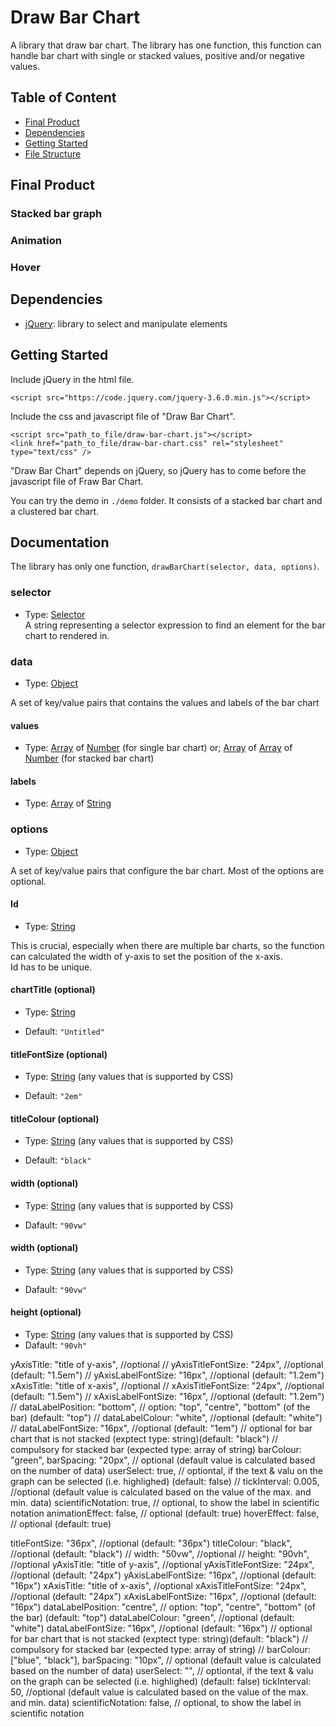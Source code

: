 # Draw Bar Chart

A library that draw bar chart. The library has one function, this function can handle bar chart with single or stacked values, positive and/or negative values.

## Table of Content

- [Final Product](#final-product)
- [Dependencies](#dependencies)
- [Getting Started](#getting-started)
- [File Structure](#file-structure)

## Final Product

### Stacked bar graph

### Animation

### Hover

## Dependencies

- [jQuery](https://jquery.com/): library to select and manipulate elements

## Getting Started

Include jQuery in the html file.

`<script src="https://code.jquery.com/jquery-3.6.0.min.js"></script>`

Include the css and javascript file of "Draw Bar Chart".

`<script src="path_to_file/draw-bar-chart.js"></script>`  
`<link href="path_to_file/draw-bar-chart.css" rel="stylesheet" type="text/css" />`

"Draw Bar Chart" depends on jQuery, so jQuery has to come before the javascript file of Fraw Bar Chart.

You can try the demo in `./demo` folder. It consists of a stacked bar chart and a clustered bar chart.

## Documentation

The library has only one function, `drawBarChart(selector, data, options)`.

### selector

- Type: [Selector](https://api.jquery.com/category/selectors/)  
A string representing a selector expression to find an element for the bar chart to rendered in.

### data

- Type: [Object](https://developer.mozilla.org/en-US/docs/Web/JavaScript/Reference/Global_Objects/Object)

A set of key/value pairs that contains the values and labels of the bar chart

#### **values**

- Type: [Array](https://developer.mozilla.org/en-US/docs/Web/JavaScript/Reference/Global_Objects/Array) of [Number](https://developer.mozilla.org/en-US/docs/Web/JavaScript/Reference/Global_Objects/Number) (for single bar chart) or;
[Array](https://developer.mozilla.org/en-US/docs/Web/JavaScript/Reference/Global_Objects/Array) of [Array](https://developer.mozilla.org/en-US/docs/Web/JavaScript/Reference/Global_Objects/Array) of [Number](https://developer.mozilla.org/en-US/docs/Web/JavaScript/Reference/Global_Objects/Number) (for stacked bar chart)

#### **labels**

- Type: [Array](https://developer.mozilla.org/en-US/docs/Web/JavaScript/Reference/Global_Objects/Array) of [String](https://developer.mozilla.org/en-US/docs/Web/JavaScript/Reference/Global_Objects/String)

### options

- Type: [Object](https://developer.mozilla.org/en-US/docs/Web/JavaScript/Reference/Global_Objects/Object)

A set of key/value pairs that configure the bar chart. Most of the options are optional.

#### **Id**

- Type: [String](https://developer.mozilla.org/en-US/docs/Web/JavaScript/Reference/Global_Objects/String)

This is crucial, especially when there are multiple bar charts, so the function can calculated the width of y-axis to set the position of the x-axis.  
Id has to be unique.

#### **chartTitle** (optional)

- Type: [String](https://developer.mozilla.org/en-US/docs/Web/JavaScript/Reference/Global_Objects/String)

- Default: `"Untitled"`

#### **titleFontSize** (optional)

- Type: [String](https://developer.mozilla.org/en-US/docs/Web/JavaScript/Reference/Global_Objects/String) (any values that is supported by CSS)

- Default: `"2em"`

#### **titleColour** (optional)

- Type: [String](https://developer.mozilla.org/en-US/docs/Web/JavaScript/Reference/Global_Objects/String) (any values that is supported by CSS)  

- Default: `"black"`

#### **width** (optional)

- Type: [String](https://developer.mozilla.org/en-US/docs/Web/JavaScript/Reference/Global_Objects/String) (any values that is supported by CSS)  

- Dafault: `"90vw"`

#### **width** (optional)

- Type: [String](https://developer.mozilla.org/en-US/docs/Web/JavaScript/Reference/Global_Objects/String) (any values that is supported by CSS)  

- Dafault: `"90vw"`

#### **height** (optional)

- Type: [String](https://developer.mozilla.org/en-US/docs/Web/JavaScript/Reference/Global_Objects/String) (any values that is supported by CSS)  
- Dafault: `"90vh"`

yAxisTitle: "title of y-axis", //optional
// yAxisTitleFontSize: "24px", //optional (default: "1.5em")
// yAxisLabelFontSize: "16px", //optional (default: "1.2em")
xAxisTitle: "title of x-axis", //optional
// xAxisTitleFontSize: "24px", //optional (default: "1.5em")
// xAxisLabelFontSize: "16px", //optional (default: "1.2em")
// dataLabelPosition: "bottom", // option: "top", "centre", "bottom" (of the bar) (default: "top")
// dataLabelColour: "white", //optional (default: "white")
// dataLabelFontSize: "16px", //optional (default: "1em")
// optional for bar chart that is not stacked (exptect type: string)(default: "black")
// compulsory for stacked bar (expected type: array of string)
barColour: "green",
barSpacing: "20px", // optional (default value is calculated based on the number of data)
userSelect: true, // optiontal, if the text & valu on the graph can be selected (i.e. highlighed) (default: false)
// tickInterval: 0.005, //optional (default value is calculated based on the value of the max. and min. data)
scientificNotation: true, // optional, to show the label in scientific notation
animationEffect: false, // optional (default: true)
hoverEffect: false, // optional (default: true)

titleFontSize: "36px", //optional (default: "36px")
titleColour: "black", //optional (default: "black")
// width: "50vw", //optional
// height: "90vh", //optional
yAxisTitle: "title of y-axis", //optional
yAxisTitleFontSize: "24px", //optional (default: "24px")
yAxisLabelFontSize: "16px", //optional (default: "16px")
xAxisTitle: "title of x-axis", //optional
xAxisTitleFontSize: "24px", //optional (default: "24px")
xAxisLabelFontSize: "16px", //optional (default: "16px")
dataLabelPosition: "centre", // option: "top", "centre", "bottom" (of the bar) (default: "top")
dataLabelColour: "green", //optional (default: "white")
dataLabelFontSize: "16px", //optional (default: "16px")
// optional for bar chart that is not stacked (exptect type: string)(default: "black")
// compulsory for stacked bar (expected type: array of string)
// barColour: ["blue", "black"],
barSpacing: "10px", // optional (default value is calculated based on the number of data)
userSelect: "", // optiontal, if the text & valu on the graph can be selected (i.e. highlighed) (default: false)
tickInterval: 50, //optional (default value is calculated based on the value of the max. and min. data)
scientificNotation: false, // optional, to show the label in scientific notation
